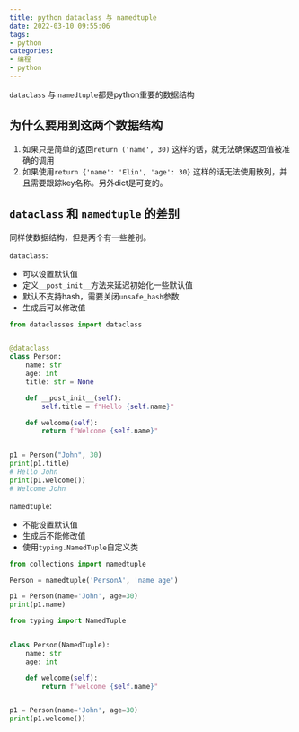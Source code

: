```yaml
---
title: python dataclass 与 namedtuple
date: 2022-03-10 09:55:06
tags:
- python
categories:
- 编程
- python
---
```


`dataclass` 与 `namedtuple`都是python重要的数据结构

## 为什么要用到这两个数据结构

1. 如果只是简单的返回`return ('name', 30)` 这样的话，就无法确保返回值被准确的调用
2. 如果使用`return {'name': 'Elin', 'age': 30}` 这样的话无法使用散列，并且需要跟踪key名称。另外dict是可变的。

## `dataclass` 和 `namedtuple` 的差别

同样使数据结构，但是两个有一些差别。

`dataclass`:
- 可以设置默认值
- 定义`__post_init__`方法来延迟初始化一些默认值
- 默认不支持hash，需要关闭`unsafe_hash`参数
- 生成后可以修改值

```py
from dataclasses import dataclass


@dataclass
class Person:
    name: str
    age: int
    title: str = None

    def __post_init__(self):
        self.title = f"Hello {self.name}"

    def welcome(self):
        return f"Welcome {self.name}"


p1 = Person("John", 30)
print(p1.title)
# Hello John
print(p1.welcome())
# Welcome John

```


`namedtuple`:

- 不能设置默认值
- 生成后不能修改值
- 使用`typing.NamedTuple`自定义类

```py
from collections import namedtuple

Person = namedtuple('PersonA', 'name age')

p1 = Person(name='John', age=30)
print(p1.name)
```

```py
from typing import NamedTuple


class Person(NamedTuple):
    name: str
    age: int

    def welcome(self):
        return f"welcome {self.name}"


p1 = Person(name='John', age=30)
print(p1.welcome())
```